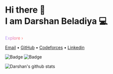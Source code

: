 <h1>Hi there 👋<br>
I am Darshan Beladiya 💻</h1>

<p >
<span class="d-block mt-3 mt-xl-2">
        <a href="https://githubsatellite.com?utm_source=github.com&amp;utm_medium=referral&amp;utm_campaign=satellite_banner_dashboard_std" class="d-inline-block text-bold" style="
          background: linear-gradient(92.05deg, #BCA1F7 12.09%, #E577B4 42.58%, #FF7170 84.96%);
          -webkit-background-clip: text;
          background-clip: text;
          -webkit-text-fill-color: transparent;
          -webkit-box-decoration-break: clone;" data-ga-click="Dashboard, click, GitHub Satellite 2021">
          Explore
          ›
        </a>
      </span>
        
        
 <a href="mailto:beladiyad1@gmail.com">Email</a> •
  <a href="https://github.com/beladiyadarshan/">GitHub</a> •
  <a href="https://codeforces.com/profile/d_p_beladiya" >Codeforces</a> •
  <a href="https://www.linkedin.com/in/darshan786/">Linkedin</a>
</p>

![Badge](https://cp-logo.vercel.app/codechef/darshan786)
![Badge](https://cp-logo.vercel.app/codeforces/d_p_beladiya)


![Darshan's github stats](https://github-readme-stats.vercel.app/api/?username=beladiyadarshan&show_icons=true&title_color=4444ff&icon_color=028323&text_color=cdc1cd&bg_color=000004)


<!--
**beladiyadarshan/beladiyadarshan** is a ✨ _special_ ✨ repository because its `README.md` (this file) appears on your GitHub profile.

Here are some ideas to get you started:

- 🔭 I’m currently working on ...
- 🌱 I’m currently learning ...
- 👯 I’m looking to collaborate on ...
- 🤔 I’m looking for help with ...
- 💬 Ask me about ...
- 📫 How to reach me: ...
- 😄 Pronouns: ...
- ⚡ Fun fact: ...
-->
